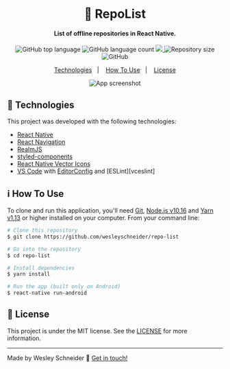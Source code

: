 
<h1 align="center">
    📵 RepoList
</h1>

<h4 align="center">
  List of offline repositories in React Native.
</h4>
<p align="center">
  <img alt="GitHub top language" src="https://img.shields.io/github/languages/top/wesleyschneider/repo-list.svg">

  <img alt="GitHub language count" src="https://img.shields.io/github/languages/count/wesleyschneider/repo-list.svg">

  <a href="https://www.codacy.com/manual/wesleyschneider/repo-list?utm_source=github.com&amp;utm_medium=referral&amp;utm_content=wesleyschneider/repo-list&amp;utm_campaign=Badge_Grade">
  <img src="https://app.codacy.com/project/badge/Grade/c7560f1a358e42c6a32315fc582ecc60"/>
</a>

  <img alt="Repository size" src="https://img.shields.io/github/repo-size/wesleyschneider/repo-list.svg">
  
  <img alt="GitHub" src="https://img.shields.io/github/license/wesleyschneider/repo-list.svg">
</p>

<p align="center">
  <a href="#rocket-technologies">Technologies</a>&nbsp;&nbsp;&nbsp;|&nbsp;&nbsp;&nbsp;
  <a href="#information_source-how-to-use">How To Use</a>&nbsp;&nbsp;&nbsp;|&nbsp;&nbsp;&nbsp;
  <a href="#memo-license">License</a>
</p>

<p align="center">
  <img alt="App screenshot" src="https://raw.githubusercontent.com/wesleyschneider/repo-list/master/assets/app.png" />
</p>

## :rocket: Technologies

This project was developed with the following technologies:

-  [React Native](https://reactnative.dev/)
-  [React Navigation](https://reactnavigation.org/)
-  [RealmJS](https://github.com/realm/realm-js)
-  [styled-components](https://www.styled-components.com/)
-  [React Native Vector Icons](https://github.com/oblador/react-native-vector-icons)
-  [VS Code][vc] with [EditorConfig][vceditconfig] and [ESLint][vceslint]

## :information_source: How To Use

To clone and run this application, you'll need [Git](https://git-scm.com), [Node.js v10.16][nodejs] and [Yarn v1.13][yarn] or higher installed on your computer. From your command line:

```bash
# Clone this repository
$ git clone https://github.com/wesleyschneider/repo-list

# Go into the repository
$ cd repo-list

# Install dependencies
$ yarn install

# Run the app (built only on Android)
$ react-native run-android
```

## :memo: License
This project is under the MIT license. See the [LICENSE](https://github.com/wesleyschneider/repo-list/blob/master/LICENSE) for more information.

---

Made by Wesley Schneider :wave: [Get in touch!](https://www.linkedin.com/in/wesley-schneider-aires/)

[nodejs]: https://nodejs.org/
[yarn]: https://yarnpkg.com/
[vc]: https://code.visualstudio.com/
[vceditconfig]: https://marketplace.visualstudio.com/items?itemName=EditorConfig.EditorConfig
